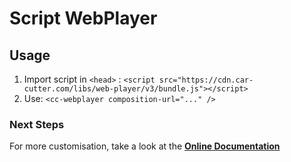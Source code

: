 # Script WebPlayer

## Usage

1. Import script in `<head>` : `<script src="https://cdn.car-cutter.com/libs/web-player/v3/bundle.js"></script>`
2. Use: `<cc-webplayer composition-url="..." />`

### Next Steps

For more customisation, take a look at the **[Online Documentation](https://carcutter.github.io/cars-webplayer-js/)**
